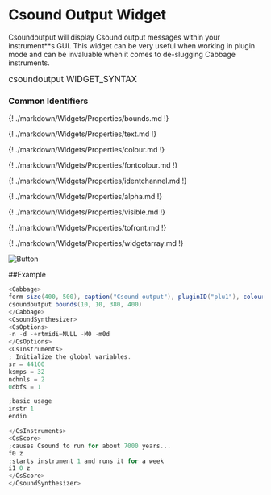 # Csound Output Widget

Csoundoutput will display Csound output messages within your instrument**s GUI. This widget can be very useful when working in plugin mode and can be invaluable when it comes to de-slugging Cabbage instruments. 


<big></pre>
csoundoutput WIDGET_SYNTAX
</pre></big>

### Common Identifiers

{! ./markdown/Widgets/Properties/bounds.md !}  

{! ./markdown/Widgets/Properties/text.md !} 

{! ./markdown/Widgets/Properties/colour.md !} 

{! ./markdown/Widgets/Properties/fontcolour.md !} 

{! ./markdown/Widgets/Properties/identchannel.md !} 

{! ./markdown/Widgets/Properties/alpha.md !} 

{! ./markdown/Widgets/Properties/visible.md !} 

{! ./markdown/Widgets/Properties/tofront.md !} 

{! ./markdown/Widgets/Properties/widgetarray.md !} 


<!--(End of identifiers)/-->

![Button](../images/csound_output.gif)

##Example
<!--(Widget Example)/-->
```csharp
<Cabbage>
form size(400, 500), caption("Csound output"), pluginID("plu1"), colour(39, 40, 34)
csoundoutput bounds(10, 10, 380, 400)
</Cabbage>
<CsoundSynthesizer>
<CsOptions>
-n -d -+rtmidi=NULL -M0 -m0d 
</CsOptions>
<CsInstruments>
; Initialize the global variables. 
sr = 44100
ksmps = 32
nchnls = 2
0dbfs = 1

;basic usage
instr 1 
endin

</CsInstruments>
<CsScore>
;causes Csound to run for about 7000 years...
f0 z
;starts instrument 1 and runs it for a week
i1 0 z
</CsScore>
</CsoundSynthesizer>
```
<!--(End Widget Example)/-->
